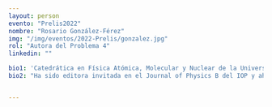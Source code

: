 ```yaml
---
layout: person
evento: "Prelis2022"
nombre: "Rosario González-Férez"
img: "/img/eventos/2022-Prelis/gonzalez.jpg"
rol: "Autora del Problema 4"
linkedin: ""

bio1: 'Catedrática en Física Atómica, Molecular y Nuclear de la Universidad de Granada (UGR), donde realizó su tesis doctoral. Tras doctorarse, hizo varias estancias en diversas universidades de Alemania, Canadá y Estados Unidos, destacando su estancia en la Universidad de Harvard como Fullbright Fellow y en la de Heidelberg con la Fundación Alexander von Humboldt. Su línea de investigación principal es el estudio de la estructura y dinámica de átomos y moléculas frías en campos externos, sobre lo que ha escrito numerosas publicaciones científicas, habiendo recibido el premio "The Mildred Dresselhaus Award for Young Scientists 2013".'
bio2: "Ha sido editora invitada en el Journal of Physics B del IOP y ahora es editora en el IOP SciNotes. En la actualidad, es presidenta de la Comisión de Física Atómica, Molecular y Óptica de la IUPAP (International Union of Pure and Applied Physics) y del European Group of Atomic Systems de la EPS (European Physical Society)."


---
```

